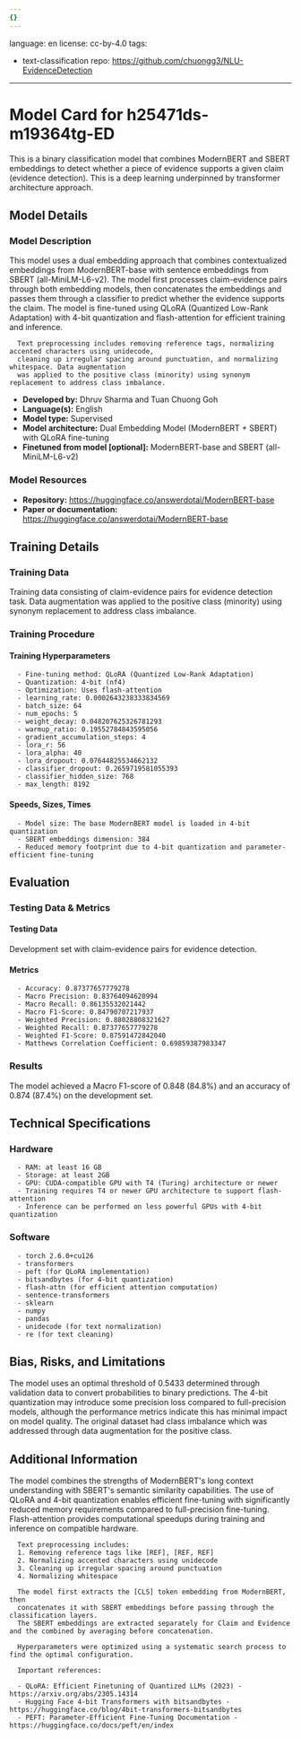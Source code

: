 ```yaml
---
{}
---
```

language: en
license: cc-by-4.0
tags:
- text-classification
repo: https://github.com/chuongg3/NLU-EvidenceDetection

---

# Model Card for h25471ds-m19364tg-ED

<!-- Provide a quick summary of what the model is/does. -->

This is a binary classification model that combines ModernBERT and SBERT 
      embeddings to detect whether a piece of evidence supports a given claim (evidence detection). This is a deep learning underpinned by transformer architecture approach.


## Model Details

### Model Description

<!-- Provide a longer summary of what this model is. -->

This model uses a dual embedding approach that combines contextualized 
      embeddings from ModernBERT-base with sentence embeddings from SBERT (all-MiniLM-L6-v2). 
      The model first processes claim-evidence pairs through both embedding models, then concatenates 
      the embeddings and passes them through a classifier to predict whether the evidence supports the claim.
      The model is fine-tuned using QLoRA (Quantized Low-Rank Adaptation) with 4-bit quantization 
      and flash-attention for efficient training and inference.

      Text preprocessing includes removing reference tags, normalizing accented characters using unidecode,
      cleaning up irregular spacing around punctuation, and normalizing whitespace. Data augmentation
      was applied to the positive class (minority) using synonym replacement to address class imbalance.

- **Developed by:** Dhruv Sharma and Tuan Chuong Goh
- **Language(s):** English
- **Model type:** Supervised
- **Model architecture:** Dual Embedding Model (ModernBERT + SBERT) with QLoRA fine-tuning
- **Finetuned from model [optional]:** ModernBERT-base and SBERT (all-MiniLM-L6-v2)

### Model Resources

<!-- Provide links where applicable. -->

- **Repository:** https://huggingface.co/answerdotai/ModernBERT-base
- **Paper or documentation:** https://huggingface.co/answerdotai/ModernBERT-base

## Training Details

### Training Data

<!-- This is a short stub of information on the training data that was used, and documentation related to data pre-processing or additional filtering (if applicable). -->

Training data consisting of claim-evidence pairs for evidence detection task. Data augmentation was applied to the positive class (minority) using synonym replacement to address class imbalance.

### Training Procedure

<!-- This relates heavily to the Technical Specifications. Content here should link to that section when it is relevant to the training procedure. -->

#### Training Hyperparameters

<!-- This is a summary of the values of hyperparameters used in training the model. -->


      - Fine-tuning method: QLoRA (Quantized Low-Rank Adaptation)
      - Quantization: 4-bit (nf4)
      - Optimization: Uses flash-attention
      - learning_rate: 0.0002643238333834569
      - batch_size: 64
      - num_epochs: 5
      - weight_decay: 0.048207625326781293
      - warmup_ratio: 0.19552784843595056
      - gradient_accumulation_steps: 4
      - lora_r: 56
      - lora_alpha: 40
      - lora_dropout: 0.07644825534662132
      - classifier_dropout: 0.2659719581055393
      - classifier_hidden_size: 768
      - max_length: 8192

#### Speeds, Sizes, Times

<!-- This section provides information about how roughly how long it takes to train the model and the size of the resulting model. -->


      - Model size: The base ModernBERT model is loaded in 4-bit quantization
      - SBERT embeddings dimension: 384
      - Reduced memory footprint due to 4-bit quantization and parameter-efficient fine-tuning

## Evaluation

<!-- This section describes the evaluation protocols and provides the results. -->

### Testing Data & Metrics

#### Testing Data

<!-- This should describe any evaluation data used (e.g., the development/validation set provided). -->

Development set with claim-evidence pairs for evidence detection.

#### Metrics

<!-- These are the evaluation metrics being used. -->


      - Accuracy: 0.87377657779278
      - Macro Precision: 0.83764094620994
      - Macro Recall: 0.86135532021442
      - Macro F1-Score: 0.84790707217937
      - Weighted Precision: 0.88028808321627
      - Weighted Recall: 0.87377657779278
      - Weighted F1-Score: 0.87591472842040
      - Matthews Correlation Coefficient: 0.69859387983347

### Results

The model achieved a Macro F1-score of 0.848 (84.8%) and an accuracy of 0.874 (87.4%) on the development set.

## Technical Specifications

### Hardware


      - RAM: at least 16 GB
      - Storage: at least 2GB
      - GPU: CUDA-compatible GPU with T4 (Turing) architecture or newer
      - Training requires T4 or newer GPU architecture to support flash-attention
      - Inference can be performed on less powerful GPUs with 4-bit quantization

### Software


      - torch 2.6.0+cu126
      - transformers
      - peft (for QLoRA implementation)
      - bitsandbytes (for 4-bit quantization)
      - flash-attn (for efficient attention computation)
      - sentence-transformers
      - sklearn
      - numpy
      - pandas
      - unidecode (for text normalization)
      - re (for text cleaning)

## Bias, Risks, and Limitations

<!-- This section is meant to convey both technical and sociotechnical limitations. -->

The model uses an optimal threshold of 0.5433 determined through 
      validation data to convert probabilities to binary predictions. The 4-bit quantization may introduce 
      some precision loss compared to full-precision models, although the performance metrics indicate 
      this has minimal impact on model quality. The original dataset had class imbalance which was addressed
      through data augmentation for the positive class.

## Additional Information

<!-- Any other information that would be useful for other people to know. -->

The model combines the strengths of ModernBERT's long context 
      understanding with SBERT's semantic similarity capabilities. The use of QLoRA and 4-bit quantization 
      enables efficient fine-tuning with significantly reduced memory requirements compared to full-precision 
      fine-tuning. Flash-attention provides computational speedups during training and inference on 
      compatible hardware. 

      Text preprocessing includes:
      1. Removing reference tags like [REF], [REF, REF]
      2. Normalizing accented characters using unidecode
      3. Cleaning up irregular spacing around punctuation
      4. Normalizing whitespace

      The model first extracts the [CLS] token embedding from ModernBERT, then 
      concatenates it with SBERT embeddings before passing through the classification layers. 
      The SBERT embeddings are extracted separately for Claim and Evidence and the combined by averaging before concatenation.

      Hyperparameters were optimized using a systematic search process to find the optimal configuration.

      Important references:

      - QLoRA: Efficient Finetuning of Quantized LLMs (2023) - https://arxiv.org/abs/2305.14314
      - Hugging Face 4-bit Transformers with bitsandbytes - https://huggingface.co/blog/4bit-transformers-bitsandbytes
      - PEFT: Parameter-Efficient Fine-Tuning Documentation - https://huggingface.co/docs/peft/en/index
